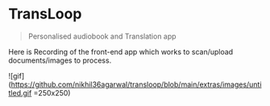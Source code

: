 # TransLoop

> Personalised audiobook and Translation app

Here is Recording of the front-end app which works to scan/upload documents/images to process.

![gif](https://github.com/nikhil36agarwal/transloop/blob/main/extras/images/untitled.gif =250x250)
